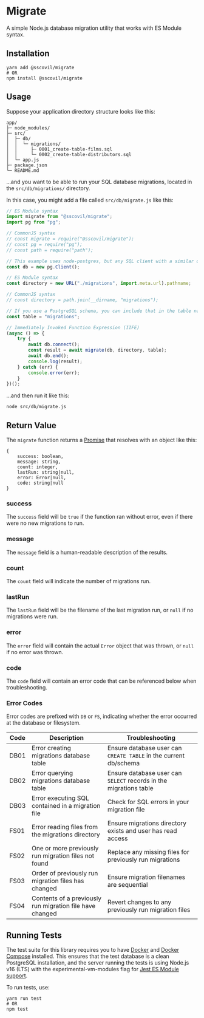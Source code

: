 # Migrate

A simple Node.js database migration utility that works with ES Module syntax.

## Installation

```shell
yarn add @sscovil/migrate
# OR
npm install @sscovil/migrate
```

## Usage

Suppose your application directory structure looks like this:

```
app/
├─ node_modules/
├─ src/
│  ├─ db/
│  │  └─ migrations/
│  │     ├─ 0001_create-table-films.sql
│  │     └─ 0002_create-table-distributors.sql
│  └─ app.js
├─ package.json
└─ README.md
```

...and you want to be able to run your SQL database migrations, located in the `src/db/migrations/` directory.

In this case, you might add a file called `src/db/migrate.js` like this:

```javascript
// ES Module syntax
import migrate from "@sscovil/migrate";
import pg from "pg";

// CommonJS syntax
// const migrate = require("@sscovil/migrate");
// const pg = require("pg");
// const path = require("path");

// This example uses node-postgres, but any SQL client with a similar query() method should work
const db = new pg.Client();

// ES Module syntax
const directory = new URL("./migrations", import.meta.url).pathname;

// CommonJS syntax
// const directory = path.join(__dirname, "migrations");

// If you use a PostgreSQL schema, you can include that in the table name (ex: "foobar.migrations")
const table = "migrations";

// Immediately Invoked Function Expression (IIFE)
(async () => {
    try {
        await db.connect();
        const result = await migrate(db, directory, table);
        await db.end();
        console.log(result);
    } catch (err) {
        console.error(err);
    }
})();
```

...and then run it like this:

```shell
node src/db/migrate.js
```

## Return Value

The `migrate` function returns a
[Promise](https://developer.mozilla.org/en-US/docs/Web/JavaScript/Reference/Global_Objects/Promise) that resolves with
an object like this:

```
{
    success: boolean,
    message: string,
    count: integer,
    lastRun: string|null,
    error: Error|null,
    code: string|null
}
```

### success

The `success` field will be `true` if the function ran without error, even if there were no new migrations to run.

### message

The `message` field is a human-readable description of the results.

### count

The `count` field will indicate the number of migrations run.

### lastRun

The `lastRun` field will be the filename of the last migration run, or `null` if no migrations were run.

### error

The `error` field will contain the actual `Error` object that was thrown, or `null` if no error was thrown. 

### code

The `code` field will contain an error code that can be referenced below when troubleshooting.

### Error Codes

Error codes are prefixed with `DB` or `FS`, indicating whether the error occurred at the database or filesystem.

Code | Description | Troubleshooting
-----|-------------|----------------
DB01 | Error creating migrations database table | Ensure database user can `CREATE TABLE` in the current db/schema
DB02 | Error querying migrations database table | Ensure database user can `SELECT` records in the migrations table
DB03 | Error executing SQL contained in a migration file | Check for SQL errors in your migration file
FS01 | Error reading files from the migrations directory | Ensure migrations directory exists and user has read access
FS02 | One or more previously run migration files not found | Replace any missing files for previously run migrations
FS03 | Order of previously run migration files has changed | Ensure migration filenames are sequential
FS04 | Contents of a previously run migration file have changed | Revert changes to any previously run migration files

## Running Tests

The test suite for this library requires you to have [Docker](https://docs.docker.com/get-docker/) and
[Docker Compose](https://docs.docker.com/compose/) installed. This ensures that the test database is a clean
PostgreSQL installation, and the server running the tests is using Node.js v16 (LTS) with the experimental-vm-modules
flag for [Jest ES Module support](https://jestjs.io/docs/ecmascript-modules).

To run tests, use:

```shell
yarn run test
# OR
npm test
```
